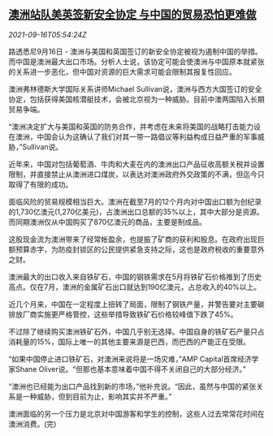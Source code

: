 <!--1631772063000-->
[澳洲站队美英签新安全协定 与中国的贸易恐怕更难做](https://cn.reuters.com/article/australia-china-relations-trade-0916-thu-idCNKBS2GC0E6)
------

<div><i>2021-09-16T05:54:24Z</i></div><p>路透悉尼9月16日 - 澳洲与美国和英国签订的新安全协定被视为遏制中国的举措。而中国是澳洲最大出口市场。分析人士说，该协定可能会使澳洲与中国原本就紧张的关系进一步恶化，但中国对资源的巨大需求可能会限制其报复性回应。</p><p>澳洲弗林德斯大学国际关系讲师Michael Sullivan说，澳洲与西方大国签订的安全协定，包括获得美国核潜艇技术，会被北京视为一种威胁。目前中澳两国陷入长期贸易争端。</p><p>“澳洲决定扩大与美国和英国的防务合作，并考虑在未来将美国的战略打击能力设在澳洲，中国会认为这确认了我们对其一带一路倡议等利益构成日益严重的军事威胁，”Sullivan说。</p><p>近年来，中国对包括葡萄酒、牛肉和大麦在内的澳洲出口产品征收高额关税并设置限制，并直接禁止从澳洲进口煤炭，以表达对澳洲政府外交政策的不满，但迄今只取得了有限的成功。</p><p>面临风险的贸易规模相当巨大。澳洲在截至7月的12个月内对中国出口额为创纪录的1,730亿澳元(1,270亿美元)，占澳洲出口总额的35%以上，其中大部分是资源。而同期澳洲仅从中国购买了870亿澳元的商品，主要是制成品。</p><p>这股现金流为澳洲带来了经常帐盈余，也提振了矿商的获利和股息。在政府出现巨额预算赤字，为防疫封锁区的公民提供紧急支持之际，这也是政府税收的重要意外之财。</p><p>澳洲最大的出口收入来自铁矿石，中国的钢铁需求在5月将铁矿石价格推到了历史高点。仅在7月，澳洲的金属矿石出口就达到190亿澳元，占总收入的40%以上。</p><p>近几个月来，中国在一定程度上扭转了局面，限制了钢铁产量，并警告要对主要碳排放厂商实施更严格管控，这些举措导致铁矿石价格较峰值下跌了45%。</p><p>不过除了继续购买澳洲铁矿石外，中国几乎别无选择。中国自身的铁矿石产量只占消耗量的15%，国际上唯一的其他主要来源是巴西，而巴西的产能正在受限。</p><p>“如果中国停止进口铁矿石，对澳洲来说将是一场灾难，”AMP Capital首席经济学家Shane Oliver说。“但那也基本意味着中国不得不关闭自己的大部分经济。”</p><p>“澳洲也已经能为出口产品找到新的市场，”他补充说。“因此，虽然与中国的紧张关系是一种威胁，但到目前为止，影响其实并不严重。”</p><p>澳洲面临的另一个压力是北京对中国游客和学生的控制，这些人过去常常花时间在澳洲消费。(完)</p>
